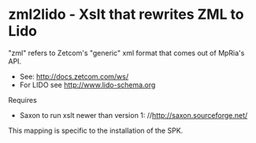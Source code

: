 # zml2lido - Xslt that rewrites ZML to Lido

"zml" refers to Zetcom's "generic" xml format that comes out of MpRia's API.
* See: http://docs.zetcom.com/ws/ 
* For LIDO see http://www.lido-schema.org

Requires
* Saxon to run xslt newer than version 1: //http://saxon.sourceforge.net/

This mapping is specific to the installation of the SPK.

